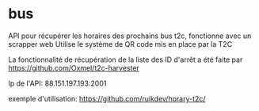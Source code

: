 # bus


API pour récupérer les horaires des prochains bus t2c, fonctionne avec un scrapper web
Utilise le système de QR code mis en place par la T2C

La fonctionnalité de récupération de la liste des ID d'arrêt a été faite par https://github.com/Oxmel/t2c-harvester


Ip de l'API: 88.151.197.193:2001


exemple d'utilisation:
https://github.com/ruikdev/horary-t2c/
